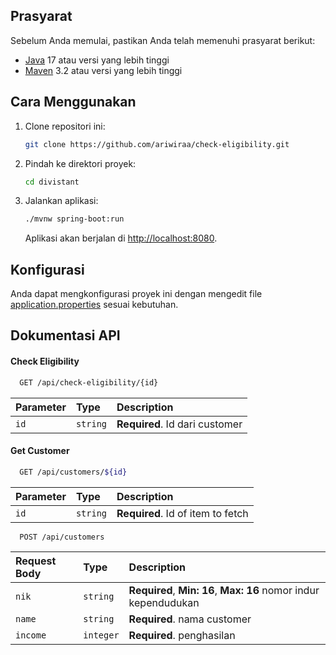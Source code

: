 ## Prasyarat

Sebelum Anda memulai, pastikan Anda telah memenuhi prasyarat berikut:

- [Java](https://www.oracle.com/java/) 17 atau versi yang lebih tinggi
- [Maven](https://maven.apache.org/) 3.2 atau versi yang lebih tinggi

## Cara Menggunakan

1. Clone repositori ini:

    ```bash
    git clone https://github.com/ariwiraa/check-eligibility.git
    ```

2. Pindah ke direktori proyek:

    ```bash
    cd divistant
    ```

3. Jalankan aplikasi:

    ```bash
    ./mvnw spring-boot:run
    ```

    Aplikasi akan berjalan di [http://localhost:8080](http://localhost:8080).

## Konfigurasi

Anda dapat mengkonfigurasi proyek ini dengan mengedit file [application.properties](src/main/resources/application.properties) sesuai kebutuhan.

## Dokumentasi API

#### Check Eligibility

```bash
  GET /api/check-eligibility/{id}
```

| Parameter | Type     | Description                       |
| :-------- | :------- | :-------------------------------- |
| `id`      | `string` | **Required**. Id dari customer|

#### Get Customer

```bash
  GET /api/customers/${id}
```

| Parameter | Type     | Description                       |
| :-------- | :------- | :-------------------------------- |
| `id`      | `string` | **Required**. Id of item to fetch |

```bash
  POST /api/customers
```

| Request Body | Type     | Description                       |
| :-------- | :------- | :-------------------------------- |
| `nik`      | `string` | **Required**, **Min: 16**, **Max: 16**  nomor indur kependudukan |
| `name`      | `string` | **Required**. nama customer |
| `income`      | `integer` | **Required**. penghasilan|



